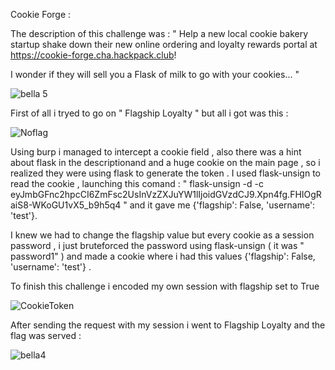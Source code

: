 Cookie  Forge :

The description of this challenge was :
" Help a new local cookie bakery startup shake down their new online ordering and loyalty rewards portal at https://cookie-forge.cha.hackpack.club!

I wonder if they will sell you a Flask of milk to go with your cookies... "

![bella 5](https://user-images.githubusercontent.com/59454895/85864768-3db60200-b7c5-11ea-952d-4d1f70872df4.PNG)

First of all i tryed to go on " Flagship Loyalty " but all i got was this : 

![Noflag](https://user-images.githubusercontent.com/59454895/85865093-aac99780-b7c5-11ea-82b9-5bcfb1a9da42.PNG)

Using burp i managed to intercept a cookie field , also there was a hint about flask in the descriptionand and  a huge cookie on the main page , so i realized they were using flask to generate the token . I used flask-unsign to read the cookie , launching this comand :
" flask-unsign -d -c eyJmbGFnc2hpcCI6ZmFsc2UsInVzZXJuYW1lIjoidGVzdCJ9.Xpn4fg.FHIOgRaiS8-WKoGU1vX5_b9h5q4 " and it gave me {'flagship': False, 'username': 'test'}.

I knew we had to change the flagship value  but every cookie as a session password , i just bruteforced the password using flask-unsign ( it was " password1" ) and made a cookie where i had this values {'flagship': False, 'username': 'test'} .



To finish this challenge  i encoded my own session with flagship set to True

![CookieToken](https://user-images.githubusercontent.com/59454895/85865297-f8de9b00-b7c5-11ea-9088-dbeb39d9aadc.PNG)

After sending the request with my session i went to Flagship Loyalty and the flag was served :

![bella4](https://user-images.githubusercontent.com/59454895/85866326-82429d00-b7c7-11ea-8aef-d028385476e7.PNG)
